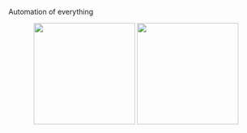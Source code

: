 Automation of everything
<p align="center">
  <img height="200" src="https://github-readme-stats.vercel.app/api?username=mvkozlov&show_icons=true&theme=buefy&include_all_commits=true" />  
  <img height="200" src="https://github-readme-stats.vercel.app/api/top-langs/?username=mvkozlov&theme=buefy&show_icons=true" />
</p>
